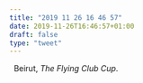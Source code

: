 ```yaml
---
title: "2019 11 26 16 46 57"
date: 2019-11-26T16:46:57+01:00
draft: false
type: "tweet"
---
```

<a href="https://music.apple.com/fr/album/the-flying-club-cup/1309355762" class="iconfont icon-music" title="rss"></a> &nbsp; Beirut, *The Flying Club Cup*.
